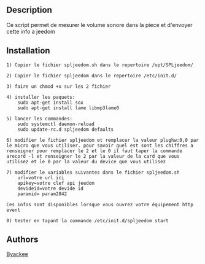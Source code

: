 ## Description
Ce script permet de mesurer le volume sonore dans la piece et d'envoyer cette info a jeedom

## Installation
```
1) Copier le fichier spljeedom.sh dans le repertoire /opt/SPLjeedom/

2) Copier le fichier spljeedom dans le repertoire /etc/init.d/

3) faire un chmod +x sur les 2 fichier

4) installer les paquets:
	sudo apt-get install sox
	sudo apt-get install lame libmp3lame0
	
5) lancer les commandes: 
    sudo systemctl daemon-reload
    sudo update-rc.d spljeedom defaults
	
6) modifier le fichier spljeedom et remplacer la valeur plughw:0,0 par le micro que vous utiliser. pour savoir quel est sont les chiffres a renseigner pour remplacer le 2 et le 0 il faut taper la commande arecord -l et renseigner le 2 par la valeur de la card que vous utilisez et le 0 par la valeur du device que vous utilisez

7) modifier le variables suivantes dans le fichier spljeedom.sh
    url=votre url ici
    apikey=votre clef api jeedom
    devideid=votre devide id 
    paramid= param2842

Ces infos sont disponibles lorsque vous ouvrez votre équipement http event

8) tester en tapant la commande /etc/init.d/spljeedom start
```

## Authors
[Byackee](https://github.com/byackee)

